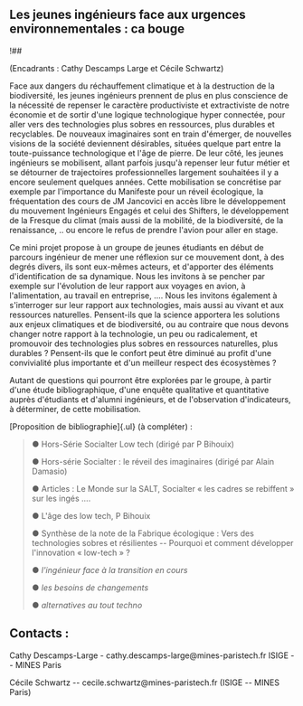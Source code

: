## Les jeunes ingénieurs face aux urgences environnementales : ca bouge
!## 

(Encadrants : Cathy Descamps Large et Cécile Schwartz)

Face aux dangers du réchauffement climatique et à la destruction de la
biodiversité, les jeunes ingénieurs prennent de plus en plus conscience
de la nécessité de repenser le caractère productiviste et extractiviste
de notre économie et de sortir d'une logique technologique hyper
connectée, pour aller vers des technologies plus sobres en ressources,
plus durables et recyclables. De nouveaux imaginaires sont en train
d'émerger, de nouvelles visions de la société deviennent désirables,
situées quelque part entre la toute-puissance technologique et l'âge de
pierre. De leur côté, les jeunes ingénieurs se mobilisent, allant
parfois jusqu\'à repenser leur futur métier et se détourner de
trajectoires professionnelles largement souhaitées il y a encore
seulement quelques années. Cette mobilisation se concrétise par exemple
par l'importance du Manifeste pour un réveil écologique, la
fréquentation des cours de JM Jancovici en accès libre le développement
du mouvement Ingénieurs Engagés et celui des Shifters, le développement
de la Fresque du climat (mais aussi de la mobilité, de la biodiversité,
de la renaissance, .. ou encore le refus de prendre l'avion pour aller
en stage.

Ce mini projet propose à un groupe de jeunes étudiants en début de
parcours ingénieur de mener une réflexion sur ce mouvement dont, à des
degrés divers, ils sont eux-mêmes acteurs, et d\'apporter des éléments
d'identification de sa dynamique. Nous les invitons à se pencher par
exemple sur l'évolution de leur rapport aux voyages en avion, à
l'alimentation, au travail en entreprise, \.... Nous les invitons
également à s'interroger sur leur rapport aux technologies, mais aussi
au vivant et aux ressources naturelles. Pensent-ils que la science
apportera les solutions aux enjeux climatiques et de biodiversité, ou au
contraire que nous devons changer notre rapport à la technologie, un peu
ou radicalement, et promouvoir des technologies plus sobres en
ressources naturelles, plus durables ? Pensent-ils que le confort peut
être diminué au profit d'une convivialité plus importante et d\'un
meilleur respect des écosystèmes ?

Autant de questions qui pourront être explorées par le groupe, à partir
d'une étude bibliographique, d'une enquête qualitative et quantitative
auprès d'étudiants et d'alumni ingénieurs, et de l'observation
d'indicateurs, à déterminer, de cette mobilisation.

[Proposition de bibliographie]{.ul} (à compléter) :

> ● Hors-Série Socialter Low tech (dirigé par P Bihouix)
>
> ● Hors-série Socialter : le réveil des imaginaires (dirigé par Alain
> Damasio)
>
> ● Articles : Le Monde sur la SALT, Socialter « les cadres se rebiffent
> » sur les ingés ....
>
> ● L'âge des low tech, P Bihouix
>
> ● Synthèse de la note de la Fabrique écologique : Vers des
> technologies sobres et résilientes -- Pourquoi et comment développer
> l'innovation « low-tech » ?
>
> ● *l\'ingénieur face à la transition en cours*
>
> ● *les besoins de changements*
>
> ● *alternatives au tout techno*

## Contacts :

Cathy Descamps-Large - cathy.descamps-large\@mines-paristech.fr ISIGE --
MINES Paris

Cécile Schwartz -- cecile.schwartz\@mines-paristech.fr (ISIGE -- MINES
Paris)
